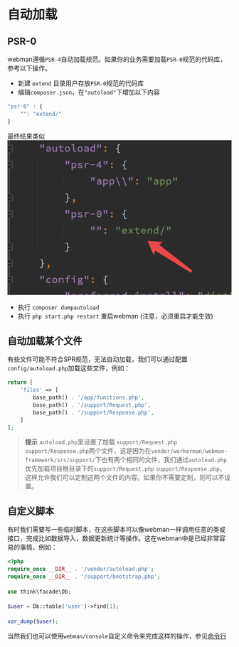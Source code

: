 # 自动加载

## PSR-0
webman遵循`PSR-4`自动加载规范。如果你的业务需要加载`PSR-0`规范的代码库，参考以下操作。

- 新建 `extend` 目录用户存放`PSR-0`规范的代码库
- 编辑`composer.json`，在`"autoload"`下增加以下内容

```js
"psr-0" : {
    "": "extend/"
}
```
最终结果类似
![](../../assets/img/psr0.png)

- 执行 `composer dumpautoload`
- 执行 `php start.php restart` 重启webman (注意，必须重启才能生效) 

## 自动加载某个文件
有些文件可能不符合SPR规范，无法自动加载，我们可以通过配置`config/autoload.php`加载这些文件，例如：
```php
return [
    'files' => [
        base_path() . '/app/functions.php',
        base_path() . '/support/Request.php', 
        base_path() . '/support/Response.php',
    ]
];
```
 > **提示**
 > `autoload.php`里设置了加载 `support/Request.php` `support/Response.php`两个文件，这是因为在`vendor/workerman/webman-framework/src/support/`下也有两个相同的文件，我们通过`autoload.php`优先加载项目根目录下的`support/Request.php` `support/Response.php`，这样允许我们可以定制这两个文件的内容。如果你不需要定制，则可以不设置。

 
## 自定义脚本
有时我们需要写一些临时脚本，在这些脚本可以像webman一样调用任意的类或接口，完成比如数据导入，数据更新统计等操作。这在webman中是已经非常容易的事情，例如：
```php
<?php
require_once __DIR__ . '/vendor/autoload.php';
require_once __DIR__ . '/support/bootstrap.php';

use think\facade\Db;

$user = Db::table('user')->find(1);

var_dump($user);
```

当然我们也可以使用`webman/console`自定义命令来完成这样的操作，参见[命令行](../plugin/console.md)
